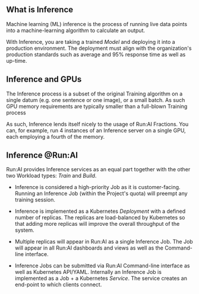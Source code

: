 


## What is Inference

Machine learning (ML) inference is the process of running live data points into a machine-learning algorithm to calculate an output. 

With Inference, you are taking a trained _Model_ and deploying it into a production environment. The deployment must align with the organization's production standards such as average and 95% response time as well as up-time. 

## Inference and GPUs

The Inference process is a subset of the original Training algorithm on a single datum (e.g. one sentence or one image), or a small batch. As such GPU memory requirements are typically smaller than a full-blown Training process  

As such, Inference lends itself nicely to the usage of Run:AI Fractions. You can, for example, run 4 instances of an Inference server on a single GPU, each employing a fourth of the memory. 

## Inference @Run:AI

Run:AI provides Inference services as an equal part together with the other two Workload types: _Train_ and _Build_.

* Inference is considered a high-priority Job as it is customer-facing. Running an Inference Job (within the Project's quota) will preempt any training session.

* Inference is implemented as a Kubernetes _Deployment_ with a defined number of replicas. The replicas are load-balanced by Kubernetes so that adding more replicas will improve the overall throughput of the system.

* Multiple replicas will appear in Run:AI as a single Inference Job. The Job will appear in all Run:AI dashboards and views as well as the Command-line interface.

* Inference Jobs can be submitted via Run:AI Command-line interface as well as Kubernetes API/YAML. Internally an Inference Job is implemented as a Job + a Kubernetes _Service_. The service creates an end-point to which clients connect. 


